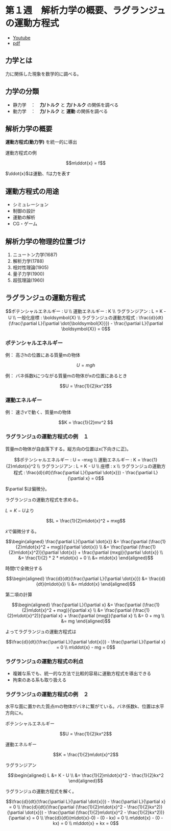 # 第１週　解析力学の概要、ラグランジュの運動方程式

* [Youtube](https://www.youtube.com/watch?v=kwGFway0duQ)
* [pdf](http:/www.ritsumei.ac.jp/~uemura-m/AnalyticalMechanics/AnalyticalMechanics1stWeek.pdf)
## 力学とは

力に関係した現象を数学的に調べる。

## 力学の分類

* 静力学　：　**力/トルク** と **力/トルク** の関係を調べる
* 動力学　：　**力/トルク** と **運動** の関係を調べる

## 解析力学の概要

**運動方程式(動力学)** を統一的に導出

運動方程式の例

```math
m\ddot{x} = f
```
$\ddot{x}$は運動、fは力を表す


## 運動方程式の用途

* シミュレーション
* 制御の設計
* 運動の解析
* CG・ゲーム

## 解析力学の物理的位置づけ

1. ニュートン力学(1687)
1. 解析力学(1788)
1. 相対性理論(1905)
1. 量子力学(1900)
1. 超弦理論(1960)

## ラグランジュの運動方程式

```math
ポテンシャルエネルギー : U \\

運動エネルギー : K \\

ラグランジアン : L = K - U \\

一般化座標 : \boldsymbol{X} \\

ラグランジュの運動方程式 : \frac{d}{dt}(\frac{\partial L}{\partial \dot{\boldsymbol{X}}}) - \frac{\partial L}{\partial \boldsymbol{X}} = 0
```

### ポテンシャルエネルギー

例： 高さhの位置にある質量mの物体

```math
U = mgh
```

例： バネ係数kにつながる質量mの物体がxの位置にあるとき

```math
U = \frac{1}{2}kx^2
```

### 運動エネルギー

例： 速さvで動く、質量mの物体

```math
K = \frac{1}{2}mv^2

```

### ラグランジュの運動方程式の例　１

質量mの物体が自由落下する。縦方向の位置はx(下向きに正)。

```math
ポテンシャルエネルギー : U = -mxg \\

運動エネルギー : K = \frac{1}{2}m\dot{x}^2 \\

ラグランジアン : L = K - U \\

座標 : x \\

ラグランジュの運動方程式 : \frac{d}{dt}(\frac{\partial L}{\partial \dot{x}}) - \frac{\partial L}{\partial x} = 0
```

$\partial $は偏微分。

ラグランジュの運動方程式を求める。

$L = K - U$より

```math
L = \frac{1}{2}m\dot{x}^2 + mxg
```

$\dot{x}$で偏微分する。

```math
\begin{aligned}
\frac{\partial L}{\partial \dot{x}} &= \frac{\partial (\frac{1}{2}m\dot{x}^2 + mxg)}{\partial \dot{x}} \\
&= \frac{\partial (\frac{1}{2}m\dot{x}^2)}{\partial \dot{x}} + \frac{\partial (mxg)}{\partial \dot{x}} \\
&= \frac{1}{2} * 2 * m\dot{x} + 0 \\
&= m\dot{x}
\end{aligned}
```

時間tで全微分する

```math
\begin{aligned}
\frac{d}{dt}(\frac{\partial L}{\partial \dot{x}}) &= \frac{d}{dt}(m\dot{x}) \\
&= m\ddot{x}
\end{aligned}
```

第二項の計算

```math
\begin{aligned}
\frac{\partial L}{\partial x} &= \frac{\partial (\frac{1}{2}m\dot{x}^2 + mxg)}{\partial x} \\
&= \frac{\partial (\frac{1}{2}m\dot{x}^2)}{\partial x} + \frac{\partial (mxg)}{\partial x} \\
&= 0 + mg \\
&= mg
\end{aligned}
```

よってラグランジュの運動方程式は

```math
\frac{d}{dt}(\frac{\partial L}{\partial \dot{x}}) - \frac{\partial L}{\partial x} = 0
\\
m\ddot{x} - mg = 0
```

### ラグランジュの運動方程式の利点

* 複雑な系でも、統一的な方法で比較的容易に運動方程式を導出できる
* 拘束のある系も取り扱える


### ラグランジュの運動方程式の例　２

水平な面に置かれた質点ｍの物体がバネに繋がている。バネ係数k、位置は水平方向にx。

ポテンシャルエネルギー
```math
U = \frac{1}{2}kx^2
```
運動エネルギー
```math
K = \frac{1}{2}m\dot{x}^2
```
ラグランジアン
```math
\begin{aligned}
L &= K - U \\
&= \frac{1}{2}m\dot{x}^2 - \frac{1}{2}kx^2
\end{aligned}
```

ラグランジュの運動方程式を解く。
```math
\frac{d}{dt}(\frac{\partial L}{\partial \dot{x}}) - \frac{\partial L}{\partial x} = 0 \\

\frac{d}{dt}(\frac{\partial (\frac{1}{2}m\dot{x}^2 - \frac{1}{2}kx^2)}{\partial \dot{x}}) - \frac{\partial (\frac{1}{2}m\dot{x}^2 - \frac{1}{2}kx^2))}{\partial x} = 0 \\

\frac{d}{dt}(m\dot{x}-0) -  (0 - kx) = 0 \\

m\ddot{x} -  (0 - kx) = 0 \\

m\ddot{x} + kx = 0
```


```math
```